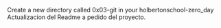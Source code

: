 Create a new directory called 0x03-git in your holbertonschool-zero_day
Actualizacion del Readme a pedido del proyecto. 
